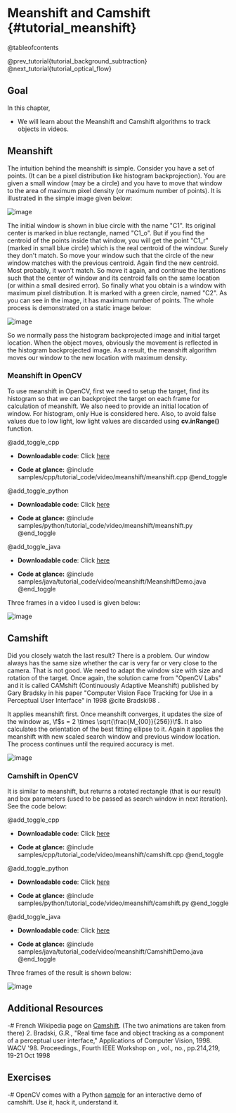Meanshift and Camshift {#tutorial_meanshift}
======================

@tableofcontents

@prev_tutorial{tutorial_background_subtraction}
@next_tutorial{tutorial_optical_flow}

Goal
----

In this chapter,

-   We will learn about the Meanshift and Camshift algorithms to track objects in videos.

Meanshift
---------

The intuition behind the meanshift is simple. Consider you have a set of points. (It can be a pixel
distribution like histogram backprojection). You are given a small window (may be a circle) and you
have to move that window to the area of maximum pixel density (or maximum number of points). It is
illustrated in the simple image given below:

![image](images/meanshift_basics.jpg)

The initial window is shown in blue circle with the name "C1". Its original center is marked in blue
rectangle, named "C1_o". But if you find the centroid of the points inside that window, you will
get the point "C1_r" (marked in small blue circle) which is the real centroid of the window. Surely
they don't match. So move your window such that the circle of the new window matches with the previous
centroid. Again find the new centroid. Most probably, it won't match. So move it again, and continue
the iterations such that the center of window and its centroid falls on the same location (or within a
small desired error). So finally what you obtain is a window with maximum pixel distribution. It is
marked with a green circle, named "C2". As you can see in the image, it has maximum number of points. The
whole process is demonstrated on a static image below:

![image](images/meanshift_face.gif)

So we normally pass the histogram backprojected image and initial target location. When the object
moves, obviously the movement is reflected in the histogram backprojected image. As a result, the meanshift
algorithm moves our window to the new location with maximum density.

### Meanshift in OpenCV

To use meanshift in OpenCV, first we need to setup the target, find its histogram so that we can
backproject the target on each frame for calculation of meanshift. We also need to provide an initial
location of window. For histogram, only Hue is considered here. Also, to avoid false values due to
low light, low light values are discarded using **cv.inRange()** function.

@add_toggle_cpp
-   **Downloadable code**: Click
    [here](https://github.com/opencv/opencv/tree/4.x/samples/cpp/tutorial_code/video/meanshift/meanshift.cpp)

-   **Code at glance:**
    @include samples/cpp/tutorial_code/video/meanshift/meanshift.cpp
@end_toggle

@add_toggle_python
-   **Downloadable code**: Click
    [here](https://github.com/opencv/opencv/tree/4.x/samples/python/tutorial_code/video/meanshift/meanshift.py)

-   **Code at glance:**
    @include samples/python/tutorial_code/video/meanshift/meanshift.py
@end_toggle

@add_toggle_java
-   **Downloadable code**: Click
    [here](https://github.com/opencv/opencv/tree/4.x/samples/java/tutorial_code/video/meanshift/MeanshiftDemo.java)

-   **Code at glance:**
    @include  samples/java/tutorial_code/video/meanshift/MeanshiftDemo.java
@end_toggle

Three frames in a video I used is given below:

![image](images/meanshift_result.jpg)

Camshift
--------

Did you closely watch the last result? There is a problem. Our window always has the same size whether
the car is very far or very close to the camera. That is not good. We need to adapt the window
size with size and rotation of the target. Once again, the solution came from "OpenCV Labs" and it
is called CAMshift (Continuously Adaptive Meanshift) published by Gary Bradsky in his paper
"Computer Vision Face Tracking for Use in a Perceptual User Interface" in 1998 @cite Bradski98 .

It applies meanshift first. Once meanshift converges, it updates the size of the window as,
\f$s = 2 \times \sqrt{\frac{M_{00}}{256}}\f$. It also calculates the orientation of the best fitting ellipse
to it. Again it applies the meanshift with new scaled search window and previous window location.
The process continues until the required accuracy is met.

![image](images/camshift_face.gif)

### Camshift in OpenCV

It is similar to meanshift, but returns a rotated rectangle (that is our result) and box
parameters (used to be passed as search window in next iteration). See the code below:

@add_toggle_cpp
-   **Downloadable code**: Click
    [here](https://github.com/opencv/opencv/tree/4.x/samples/cpp/tutorial_code/video/meanshift/camshift.cpp)

-   **Code at glance:**
    @include samples/cpp/tutorial_code/video/meanshift/camshift.cpp
@end_toggle

@add_toggle_python
-   **Downloadable code**: Click
    [here](https://github.com/opencv/opencv/tree/4.x/samples/python/tutorial_code/video/meanshift/camshift.py)

-   **Code at glance:**
    @include samples/python/tutorial_code/video/meanshift/camshift.py
@end_toggle

@add_toggle_java
-   **Downloadable code**: Click
    [here](https://github.com/opencv/opencv/tree/4.x/samples/java/tutorial_code/video/meanshift/CamshiftDemo.java)

-   **Code at glance:**
    @include  samples/java/tutorial_code/video/meanshift/CamshiftDemo.java
@end_toggle

Three frames of the result is shown below:

![image](images/camshift_result.jpg)

Additional Resources
--------------------

-#  French Wikipedia page on [Camshift](http://fr.wikipedia.org/wiki/Camshift). (The two animations
    are taken from there)
2.  Bradski, G.R., "Real time face and object tracking as a component of a perceptual user
    interface," Applications of Computer Vision, 1998. WACV '98. Proceedings., Fourth IEEE Workshop
    on , vol., no., pp.214,219, 19-21 Oct 1998

Exercises
---------

-#  OpenCV comes with a Python [sample](https://github.com/opencv/opencv/blob/4.x/samples/python/camshift.py) for an interactive demo of camshift. Use it, hack it, understand
    it.
